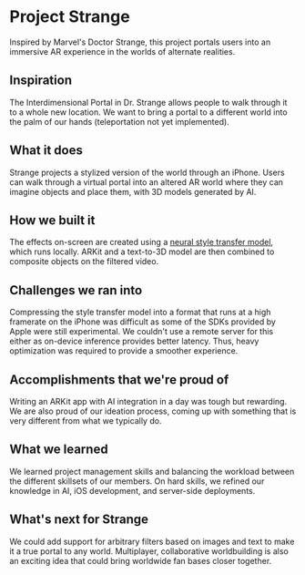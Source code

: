 # Project Strange
Inspired by Marvel's Doctor Strange, this project portals users into an immersive AR experience in the worlds of alternate realities. 

## Inspiration
The Interdimensional Portal in Dr. Strange allows people to walk through it to a whole new location. We want to bring a portal to a different world into the palm of our hands (teleportation not yet implemented).

## What it does
Strange projects a stylized version of the world through an iPhone. Users can walk through a virtual portal into an altered AR world where they can imagine objects and place them, with 3D models generated by AI.

## How we built it
The effects on-screen are created using a [neural style transfer model](https://github.com/john-rocky/CoreML-Models?tab=readme-ov-file), which runs locally. ARKit and a text-to-3D model are then combined to composite objects on the filtered video.

## Challenges we ran into
Compressing the style transfer model into a format that runs at a high framerate on the iPhone was difficult as some of the SDKs provided by Apple were still experimental. We couldn't use a remote server for this either as on-device inference provides better latency. Thus, heavy optimization was required to provide a smoother experience.

## Accomplishments that we're proud of
Writing an ARKit app with AI integration in a day was tough but rewarding. We are also proud of our ideation process, coming up with something that is very different from what we typically do.

## What we learned
We learned project management skills and balancing the workload between the different skillsets of our members. On hard skills, we refined our knowledge in AI, iOS development, and server-side deployments.

## What's next for Strange
We could add support for arbitrary filters based on images and text to make it a true portal to any world. Multiplayer, collaborative worldbuilding is also an exciting idea that could bring worldwide fan bases closer together.
